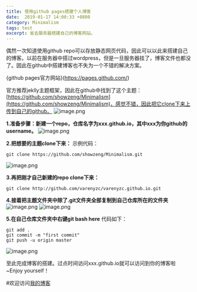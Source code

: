```yaml
---
title: 使用github pages搭建个人博客
date:  2019-01-17 14:00:33 +0800
category: Minimalism
tags: test
excerpt: 省去服务器搭建自己的博客网站。
---
```


偶然一次知道使用github repo可以存放静态网页代码，因此可以以此来搭建自己的博客。以前在服务器中搭过wordpress，但是一旦服务器挂了，博客文件也都没了。因此在github中搭建博客也不失为一个不错的解决方案。

{github pages官方网站}(https://pages.github.com/)

官方推荐jeklly主题框架，因此在github中找到了这个主题：[https://github.com/showzeng/Minimalism](https://github.com/showzeng/Minimalism)，感觉不错，因此把它clone下来上传到自己的github。
![image.png](https://upload-images.jianshu.io/upload_images/13517457-8356b2486b64335e.png?imageMogr2/auto-orient/strip%7CimageView2/2/w/1240)

**1.准备步骤：新建一个repo，仓库名字为xxx.github.io，其中xxx为你github的username。**
![image.png](https://upload-images.jianshu.io/upload_images/13517457-007ee0ed31a81de2.png?imageMogr2/auto-orient/strip%7CimageView2/2/w/1240)

**2.把想要的主题clone下来：**
示例代码：
```
git clone https://github.com/showzeng/Minimalism.git
```
![image.png](https://upload-images.jianshu.io/upload_images/13517457-7c5a58b7b3f7e3fe.png?imageMogr2/auto-orient/strip%7CimageView2/2/w/1240)


**3.再把刚才自己新建的repo clone下来：**
```
git clone http://github.com/varenyzc/varenyzc.github.io.git
```

**4.接着把主题文件夹中除了.git文件夹全部复制到自己仓库所在的文件夹**
![image.png](https://upload-images.jianshu.io/upload_images/13517457-d6ba7e562c1296d4.png?imageMogr2/auto-orient/strip%7CimageView2/2/w/1240)
![image.png](https://upload-images.jianshu.io/upload_images/13517457-6a929026a9b00a23.png?imageMogr2/auto-orient/strip%7CimageView2/2/w/1240)

**5.在自己仓库文件夹中右键git bash here**
代码如下：
```
git add .
git commit -m "first commit"
git push -u origin master
```
![image.png](https://upload-images.jianshu.io/upload_images/13517457-1e344201a21c1579.png?imageMogr2/auto-orient/strip%7CimageView2/2/w/1240)

至此完成博客的搭建。过点时间访问xxx.github.io就可以访问到你的博客啦~Enjoy yourself！

#欢迎访问[我的博客](https://varenyzc.github.io)


